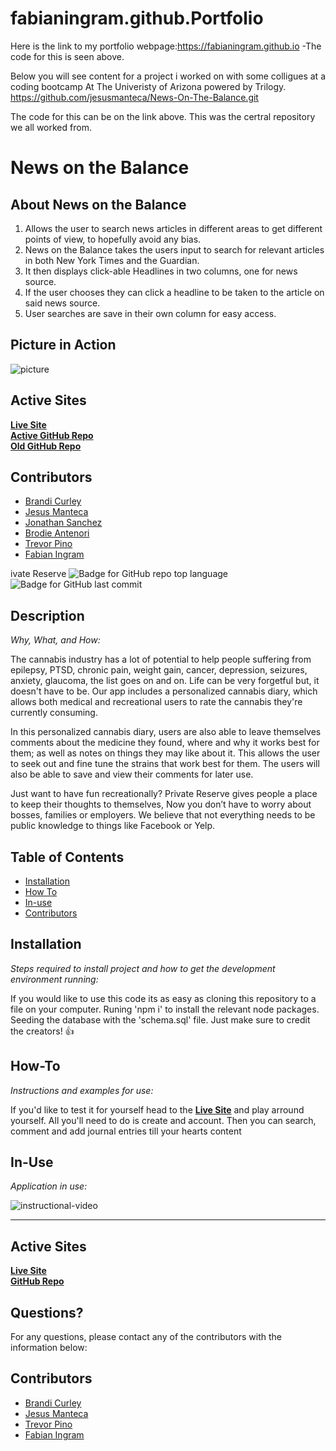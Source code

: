 # fabianingram.github.Portfolio
Here is the link to my portfolio webpage:https://fabianingram.github.io 
-The code for this is seen above.

Below you will see content for a project i worked on with some colligues at a coding bootcamp At The Univeristy of Arizona powered by Trilogy.
https://github.com/jesusmanteca/News-On-The-Balance.git

The code for this can be on the link above. This was the certral repository we all worked from.

# News on the Balance  
  
## About News on the Balance  
1. Allows the user to search news articles in different areas to get different points of view, to hopefully avoid any bias.  
2. News on the Balance takes the users input to search for relevant articles in both New York Times and the Guardian.  
3. It then displays click-able Headlines in two columns, one for news source.  
4. If the user chooses they can click a headline to be taken to the article on said news source.  
5. User searches are save in their own column for easy access.
  
## Picture in Action  
![picture]( https://raw.githubusercontent.com/jesusmanteca/News-On-The-Balance/master/assets/images/styledwebpageNOTB.png)
## Active Sites 
[**Live Site**](https://jesusmanteca.github.io/News-On-The-Balance/)  
[**Active GitHub Repo**](https://github.com/jesusmanteca/News-On-The-Balance)  
[**Old GitHub Repo**](https://github.com/jesusmanteca/colab-app)  
  
## Contributors
* [Brandi Curley](https://github.com/galacticnative)  
* [Jesus Manteca](https://github.com/jesusmanteca)  
* [Jonathan Sanchez](https://github.com/J-sanchez)  
* [Brodie Antenori](https://github.com/antenorib1)  
* [Trevor Pino](https://github.com/TPino92)  
* [Fabian Ingram](https://github.com/fabianingram)



ivate Reserve
  ![Badge for GitHub repo top language](https://img.shields.io/github/languages/top/Tpino92/Readme-Maker?style=flat&logo=appveyor) ![Badge for GitHub last commit](https://img.shields.io/github/last-commit/Tpino92/Readme-Maker?style=flat&logo=appveyor)

## Description 
  
  *Why, What, and How:* 
  
  The cannabis industry has a lot of potential to help people suffering from epilepsy, PTSD, chronic pain, weight gain, cancer, depression, seizures, anxiety, glaucoma, the list goes on and on. Life can be very forgetful but, it doesn't have to be. Our app includes a personalized cannabis diary, which allows both medical and recreational users to rate the cannabis they're currently consuming. 

In this personalized cannabis diary, users are also able to leave themselves comments about the medicine they found, where and why it works best for them; as well as notes on things they may like about it. This allows the user to seek out and fine tune the strains that work best for them. The users will also be able to save and view their comments for later use. 

Just want to have fun recreationally? 
Private Reserve gives people a place to keep their thoughts to themselves, Now you don’t have to worry about bosses, families or employers. We believe that not everything needs to be public knowledge to things like Facebook or Yelp.   

  ## Table of Contents
  * [Installation](#installation)
  * [How To](#how-to)
  * [In-use](#in-use)  
  * [Contributors](#contributors)
  
  
  ## Installation
  
  *Steps required to install project and how to get the development environment running:*
  
  If you would like to use this code its as easy as cloning this repository to a file on your computer. Runing 'npm i' to install the relevant node packages. Seeding the database with the 'schema.sql' file. Just make sure to credit the creators! 👍
  
  ## How-To 
  
  *Instructions and examples for use:*
  
  If you'd like to test it for yourself head to the [**Live Site**](https://obscure-cove-36740.herokuapp.com/) and play arround yourself. All you'll need to do is create and account. Then you can search, comment and add journal entries till your hearts content
  
  ## In-Use
  
  *Application in use:*
  
  ![instructional-video](Downloads/app-in-use.gif)
  
  
  ---
  ## Active Sites 
  [**Live Site**](https://obscure-cove-36740.herokuapp.com/)  
  [**GitHub Repo**](https://github.com/TPino92/private-reserve) 
  
  ## Questions?
  
  For any questions, please contact any of the contributors with the information below:

  ## Contributors
* [Brandi Curley](https://github.com/galacticnative)  
* [Jesus Manteca](https://github.com/jesusmanteca)  
* [Trevor Pino](https://github.com/TPino92)  
* [Fabian Ingram](https://github.com/fabianingram)
